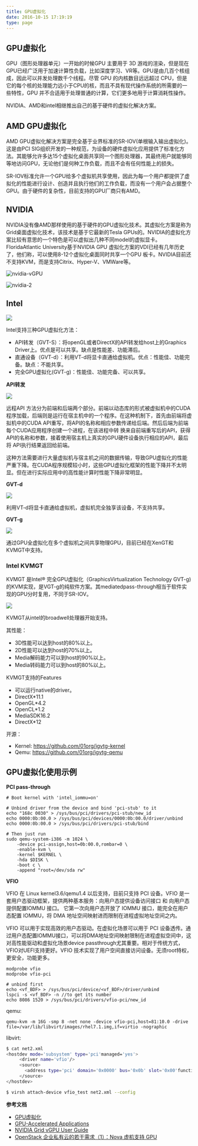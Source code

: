 ```yaml
---
title: GPU虚拟化
date: 2016-10-15 17:19:19
type: page
---
```


## GPU虚拟化

GPU（图形处理器单元）一开始的时候GPU 主要用于 3D 游戏的渲染，但是现在GPU已经广泛用于加速计算性负载，比如深度学习、VR等。GPU是由几百个核组成，因此可以并发处理数千个线程。尽管 GPU 的内核数目远远超过 CPU，但是它的每个核的处理能力远小于CPU的核，而且不具有现代操作系统的所需要的一些特性，GPU 并不合适用于处理普通的计算，它们更多地用于计算消耗性操作。

NVIDIA、AMD和intel相继推出自己的基于硬件的虚拟化解决方案。

## AMD GPU虚拟化

AMD GPU虚拟化解决方案是完全基于业界标准的SR-IOV(单根输入输出虚拟化)。这是由PCI SIG组织开发的一种规范，为设备的硬件虚拟化应用提供了标准化方法。其能够允许多达15个虚拟化桌面共享同一个图形处理器，其最终用户就能够同等地访问GPU，无论他们是何种工作负载，而且不会有任何性能上的损失。

SR-IOV标准允许一个GPU给多个虚拟机共享使用，因此为每一个用户都提供了虚拟化的性能进行设计、创造并且执行他们的工作负载，而没有一个用户会占据整个GPU。由于硬件的复杂性，目前支持的GPU厂商只有AMD。

## NVIDIA

NVIDIA没有像AMD那样使用的基于硬件的GPU虚拟化技术。其虚拟化方案是称为Grid桌面虚拟化技术，该技术是基于它最新的Tesla GPUs的。NVIDIA的虚拟化方案比较有意思的一个特色是可以虚拟出几种不同model的虚拟显卡。 FloridaAtlantic University基于NVIDIA GPU 虚拟化方案的VDI已经有几年历史了，他们称，可以使用8-12个虚拟化桌面同时共享一个GPU 板卡。NVIDIA目前还不支持KVM，而是支持Citrix、Hyper-V、VMWare等。

![nvidia-vGPU](/images/nvidia-vGPU.png)

![nvidia-2](/images/nvidia-2.png)


## Intel

![](/images/14765250655065.jpg)

Intel支持三种GPU虚拟化方法：

- API转发（GVT-S）：将openGL或者DirectX的API转发给host上的Graphics Driver上。优点是可以共享。缺点是性能差、功能滞后。
- 直通设备（GVT-d）：利用VT-d将显卡直通给虚拟机。优点：性能佳、功能完备。缺点：不能共享。
- 完全GPU虚拟化(GVT-g)：性能佳、功能完备、可以共享。

**API转发**

![](/images/14765251831216.jpg)

远程API 方法分为前端和后端两个部分。前端以动态库的形式被虚拟机中的CUDA程序加载，后端则是运行在宿主机中的一个程序。在这种机制下，首先由前端将虚拟机中的CUDA API重写，将API的名称和相应参数传递给后端。然后后端为前端每个CUDA应用程序创建一个进程，在该进程中转 换来自前端重写后的API，获得API的名称和参数，接着使用宿主机上真实的GPU硬件设备执行相应的API，最后将 API执行结果返回给前端。

这种方法需要进行大量虚拟机与宿主机之间的数据传输，导致GPU虚拟化的性能严重下降。在CUDA程序规模较小时，这些GPU虚拟化框架的性能下降并不太明显。但在进行实际应用中的高性能计算时性能下降非常明显。

**GVT-d**

![](/images/14765252266526.jpg)

利用VT-d将显卡直通给虚拟机，虚拟机完全独享该设备，不支持共享。

**GVT-g**

![](/images/14765252637092.jpg)

通过GPU全虚拟化在多个虚拟机之间共享物理GPU，目前已经在XenGT和KVMGT中支持。

### Intel KVMGT

KVMGT 是Intel® 完全GPU虚拟化（GraphicsVirtualization Technology GVT-g) 的KVM实现，是VGT-g的纯软件方案。其mediatedpass-through相当于软件实现的GPU分时复用，不同于SR-IOV。

![](/images/14765253042303.jpg)

KVMGT从intel的broadwell处理器开始支持。

其性能：

* 3D性能可以达到host的80%以上。
* 2D性能可以达到host的70%以上。
* Media解码能力可以到host的90%以上。
* Media转码能力可以到host的80%以上。

KVMGT支持的Features

* 可以运行native的driver。
* DirectX*11.1
* OpenGL*4.2
* OpenCL*1.2
* MediaSDK16.2
* DirectX*12

开源：

- Kernel: https://github.com/01org/igvtg-kernel
- Qemu: https://github.com/01org/igvtg-qemu

## GPU虚拟化使用示例

**PCI pass-through**

```
# Boot kernel with 'intel_iommu=on'

# Unbind driver from the device and bind 'pci-stub' to it
echo "168c 0030" > /sys/bus/pci/drivers/pci-stub/new_id
echo 0000:0b:00.0 > /sys/bus/pci/devices/0000:0b:00.0/driver/unbind
echo 0000:0b:00.0 > /sys/bus/pci/drivers/pci-stub/bind

# Then just run
sudo qemu-system-i386 -m 1024 \
    -device pci-assign,host=0b:00.0,rombar=0 \
    -enable-kvm \
    -kernel $KERNEL \
    -hda $DISK \
    -boot c \
    -append "root=/dev/sda rw"
```

**VFIO**

VFIO 在 Linux kernel3.6/qemu1.4 以后支持，目前只支持 PCI 设备。VFIO 是一套用户态驱动框架，提供两种基本服务：向用户态提供设备访问接口 和 向用户态提供配置IOMMU 接口。 它第一次向用户态开放了 IOMMU 接口，能完全在用户态配置 IOMMU，将 DMA 地址空间映射进而限制在进程虚拟地址空间之内。

VFIO 可以用于实现高效的用户态驱动。在虚拟化场景可以用于 PCI 设备透传。通过用户态配置IOMMU接口，可以将DMA地址空间映射限制在进程虚拟空间中，这对高性能驱动和虚拟化场景device passthrough尤其重要。相对于传统方式，VFIO对UEFI支持更好。VFIO 技术实现了用户空间直接访问设备。无须root特权，更安全，功能更多。

```
modprobe vfio
modprobe vfio-pci

# unbind first
echo <vf_BDF> > /sys/bus/pci/device/<vf_BDF>/driver/unbind
lspci -s <vf_BDF> -n //to get its number
echo 8086 1520 > /sys/bus/pci/drivers/vfio-pci/new_id
```

qemu:

```
qemu-kvm -m 16G -smp 8 -net none -device vfio-pci,host=81:10.0 -drive file=/var/lib/libvirt/images/rhel7.1.img,if=virtio -nographic
```

libvirt:

```sh
$ cat net2.xml
<hostdev mode='subsystem' type='pci'managed='yes'>
     <driver name='vfio'/>
     <source>
       <address type='pci' domain='0x0000' bus='0x0b' slot='0x00'function='0x0'/>
     </source>
</hostdev>

$ virsh attach-device vfio_test net2.xml --config
```

**参考文档**

- [GPU虚拟化](http://mp.weixin.qq.com/s?src=3&timestamp=1476523033&ver=1&signature=ifj0PRCsXKHVPiVcl-dNxhSlKKKcX6hwO1rz-hbipIp2Dy5LLw5PW2PB5095130d0UBFiuLPYuYr4SebXgDOoW2LP1ldzHh1XNPVH7NF3py5VVmdpxMlL2Lp2G6LdAlCe82FUzmemhMt682-i82I4i9mhggmee6oE4KjuVtLljM=)
- [GPU-Accelerated Applications](http://www.nvidia.com/content/gpu-applications/PDF/GPU-apps-catalog-mar2015.pdf)
- [NVIDIA Grid vGPU User Guide](http://images.nvidia.com/content/pdf/grid/guides/GRID-vGPU-User-Guide.pdf)
- [OpenStack 企业私有云的若干需求（1）：Nova 虚机支持 GPU](http://www.cnblogs.com/sammyliu/p/5179414.html)
